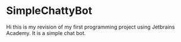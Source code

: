 # SimpleChattyBot
Hi this is my revision of my first programming project using Jetbrains Academy. It is a simple chat bot.
